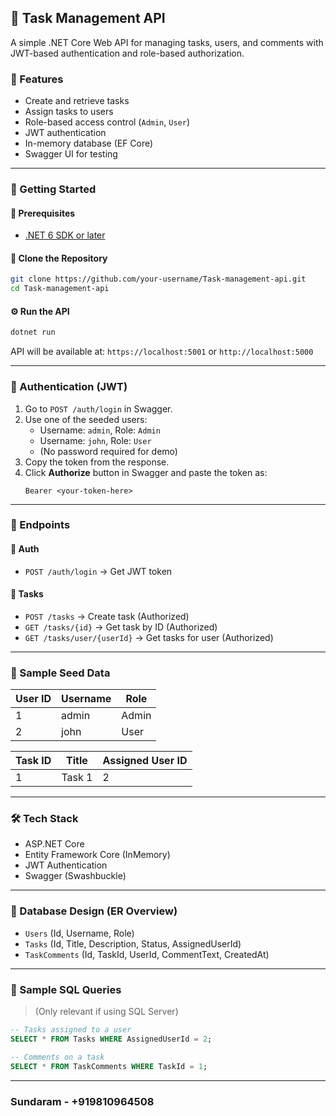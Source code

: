 ## 📝 Task Management API

A simple .NET Core Web API for managing tasks, users, and comments with JWT-based authentication and role-based authorization.

### 📌 Features

- Create and retrieve tasks
- Assign tasks to users
- Role-based access control (`Admin`, `User`)
- JWT authentication
- In-memory database (EF Core)
- Swagger UI for testing

---

### 🚀 Getting Started

#### 🔧 Prerequisites

- [.NET 6 SDK or later](https://dotnet.microsoft.com/download)

#### 📅 Clone the Repository

```bash
git clone https://github.com/your-username/Task-management-api.git
cd Task-management-api
```

#### ⚙️ Run the API

```bash
dotnet run
```

API will be available at: `https://localhost:5001` or `http://localhost:5000`

---

### 🔐 Authentication (JWT)

1. Go to `POST /auth/login` in Swagger.
2. Use one of the seeded users:
   - Username: `admin`, Role: `Admin`
   - Username: `john`, Role: `User`
   - (No password required for demo)
3. Copy the token from the response.
4. Click **Authorize** button in Swagger and paste the token as:  
   ```
   Bearer <your-token-here>
   ```

---

### 🔀 Endpoints

#### 📜 Auth
- `POST /auth/login` → Get JWT token

#### 📌 Tasks
- `POST /tasks` → Create task (Authorized)
- `GET /tasks/{id}` → Get task by ID (Authorized)
- `GET /tasks/user/{userId}` → Get tasks for user (Authorized)

---

### 💪 Sample Seed Data

| User ID | Username | Role  |
|---------|----------|-------|
| 1       | admin    | Admin |
| 2       | john     | User  |

| Task ID | Title  | Assigned User ID |
|---------|--------|------------------|
| 1       | Task 1 | 2                |

---

### 🛠️ Tech Stack

- ASP.NET Core
- Entity Framework Core (InMemory)
- JWT Authentication
- Swagger (Swashbuckle)

---

### 📄 Database Design (ER Overview)

- `Users` (Id, Username, Role)
- `Tasks` (Id, Title, Description, Status, AssignedUserId)
- `TaskComments` (Id, TaskId, UserId, CommentText, CreatedAt)

---

### 🧠 Sample SQL Queries

> (Only relevant if using SQL Server)

```sql
-- Tasks assigned to a user
SELECT * FROM Tasks WHERE AssignedUserId = 2;

-- Comments on a task
SELECT * FROM TaskComments WHERE TaskId = 1;
```

---

### Sundaram - +919810964508
